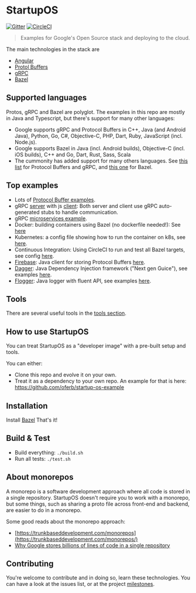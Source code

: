 

# StartupOS

[![Gitter](https://img.shields.io/gitter/room/nwjs/nw.js.svg)](https://gitter.im/google/startup-os)
[![CircleCI](https://circleci.com/gh/google/startup-os/tree/master.svg?style=svg)](https://circleci.com/gh/google/startup-os/tree/master)

> Examples for Google's Open Source stack and deploying to the cloud.

The main technologies in the stack are 
* [Angular](https://angular.io/)
* [Protol Buffers](https://developers.google.com/protocol-buffers/)
* [gRPC](https://grpc.io/)
* [Bazel](https://bazel.build/)

## Supported languages

Protos, gRPC and Bazel are polyglot. The examples in this repo are mostly in Java and Typescript, but there's support for many other languages:
* Google supports gRPC and Protocol Buffers in C++, Java (and Android Java), Python, Go, C#, Objective-C, PHP, Dart, Ruby, JavaScript (incl. Node.js).
* Google supports Bazel in Java (incl. Android builds), Objective-C (incl. iOS builds), C++ and Go, Dart, Rust, Sass, Scala
* The cummonity has added support for many others languages. See [this list](https://github.com/google/protobuf/blob/master/docs/third_party.md) for Protocol Buffers and gRPC, and [this one](https://github.com/jin/awesome-bazel#rules) for Bazel.

## Top examples
* Lots of [Protocol Buffer examples]([examples](https://github.com/search?utf8=%E2%9C%93&q=repo%3Agoogle%2Fstartup-os+extension%3Aproto&type=Code&ref=advsearch&l=&l=)).
* gRPC [server](https://github.com/oferb/startup-os-example/tree/master/app/local_server) with js [client](https://github.com/oferb/startup-os-example/tree/master/app/client): Both server and client use gRPC auto-generated stubs to handle communication.
* gRPC [microservices example](https://github.com/google/startup-os/blob/master/tools/local_server/LocalServer.java).
* Docker: building containers using Bazel (no dockerfile needed!): See [here](https://github.com/google/startup-os/tree/master/examples/docker)
* Kubernetes: a config file showing how to run the container on k8s, see [here](https://github.com/google/startup-os/tree/master/examples/k8s).
* Continuous Integration: Using CircleCI to run and test all Bazel targets, see config [here](https://github.com/google/startup-os/tree/master/.circleci).
* [Firebase](https://firebase.google.com): Java client for storing Protocol Buffers [here](https://github.com/google/startup-os/blob/master/common/firestore/FirestoreClient.java).
* [Dagger](https://github.com/google/dagger): Java Dependency Injection framework  ("Next gen Guice"), see examples [here](https://github.com/google/startup-os/tree/master/examples/dagger).
* [Flogger](https://github.com/google/flogger): Java logger with fluent API, see examples [here](https://github.com/google/startup-os/search?q=com.google.common.flogger.FluentLogger&unscoped_q=com.google.common.flogger.FluentLogger).

## Tools
There are several useful tools in the [tools section](https://github.com/google/startup-os/tree/master/tools).

## How to use StartupOS
You can treat StartupOS as a "developer image" with a pre-built setup and tools.

You can either:
* Clone this repo and evolve it on your own.
* Treat it as a dependency to your own repo. An example for that is here: https://github.com/oferb/startup-os-example

## Installation
Install [Bazel](https://docs.bazel.build/versions/master/install.html)
That's it!

## Build & Test
* Build everything: `./build.sh`
* Run all tests: `./test.sh`

## About monorepos
A monorepo is a software development approach where all code is stored in a single repository.
StartupOS doesn't require you to work with a monorepo, but some things, such as sharing a proto file across front-end and backend, are easier to do in a monorepo.

Some good reads about the monorepo approach:
* [https://trunkbaseddevelopment.com/monorepos](https://trunkbaseddevelopment.com/monorepos/)
* [Why Google stores billions of lines of code in a single repository](https://cacm.acm.org/magazines/2016/7/204032-why-google-stores-billions-of-lines-of-code-in-a-single-repository/fulltext#FNF)

## Contributing
You're welcome to contribute and in doing so, learn these technologies.
You can have a look at the issues list, or at the project [milestones](docs/milestones.md).